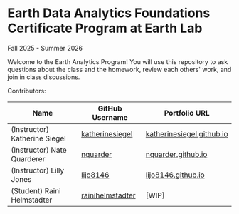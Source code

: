 # Earth Data Analytics Foundations Certificate Program at Earth Lab
Fall 2025 - Summer 2026

Welcome to the Earth Analytics Program! You will use this repository to ask questions about the class and the homework, review each others' work, and join in class discussions.

Contributors:

| Name | GitHub Username | Portfolio URL |
| ---- | --------------- | ------------- |
| (Instructor) Katherine Siegel | [katherinesiegel](https://www.github.com/katherinesiegel) | [katherinesiegel.github.io](https://katherinesiegel.github.io) |
| (Instructor) Nate Quarderer | [nquarder](https://www.github.com/nquarder) | [nquarder.github.io](https://nquarder.github.io/) |
| (Instructor) Lilly Jones | [lijo8146](https://github.com/lijo8146)  | [lijo8146.github.io](https://lijo8146.github.io) |
| (Student) Raini Helmstadter | [rainihelmstadter](https://github.com/rainihelmstadter) | [WIP] | Ski Instructor and Prospective Graduate Student | Bozeman, MT |
